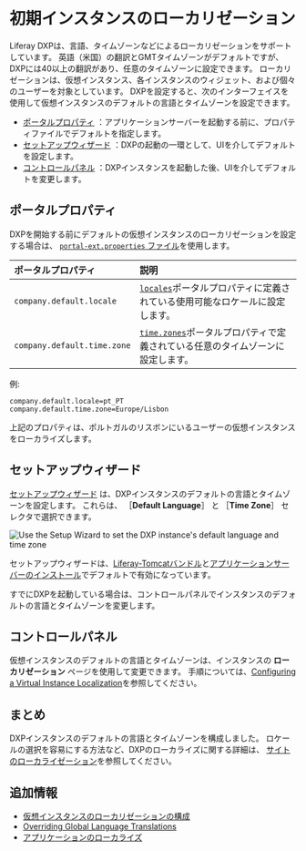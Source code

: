 # 初期インスタンスのローカリゼーション

Liferay DXPは、言語、タイムゾーンなどによるローカリゼーションをサポートしています。 英語（米国）の翻訳とGMTタイムゾーンがデフォルトですが、DXPには40以上の翻訳があり、任意のタイムゾーンに設定できます。 ローカリゼーションは、仮想インスタンス、各インスタンスのウィジェット、および個々のユーザーを対象としています。 DXPを設定すると、次のインターフェイスを使用して仮想インスタンスのデフォルトの言語とタイムゾーンを設定できます。

* [ポータルプロパティ](#portal-properties) ：アプリケーションサーバーを起動する前に、プロパティファイルでデフォルトを指定します。
* [セットアップウィザード](#setup-wizard) ：DXPの起動の一環として、UIを介してデフォルトを設定します。
* [コントロールパネル](#control-panel) ：DXPインスタンスを起動した後、UIを介してデフォルトを変更します。

<a name="portal-properties" />

## ポータルプロパティ

DXPを開始する前にデフォルトの仮想インスタンスのローカリゼーションを設定する場合は、 [`portal-ext.properties` ファイル](../reference/portal-properties.md)を使用します。

| **ポータルプロパティ** | **説明** |
|:--------------------------- |:---------------------------------------------------------------------------------------------------------------------------------------------------------------------- |
| `company.default.locale`    | [`locales`](https://learn.liferay.com/reference/latest/en/dxp/propertiesdoc/portal.properties.html#Languages%20and%20Time%20Zones)ポータルプロパティに定義されている使用可能なロケールに設定します。    |
| `company.default.time.zone` | [`time.zones`](https://learn.liferay.com/reference/latest/en/dxp/propertiesdoc/portal.properties.html#Languages%20and%20Time%20Zones)ポータルプロパティで定義されている任意のタイムゾーンに設定します。 |

例:

```properties
company.default.locale=pt_PT
company.default.time.zone=Europe/Lisbon
```

上記のプロパティは、ポルトガルのリスボンにいるユーザーの仮想インスタンスをローカライズします。

<a name="setup-wizard" />

## セットアップウィザード

[セットアップウィザード](../installing-liferay/running-liferay-for-the-first-time.md) は、DXPインスタンスのデフォルトの言語とタイムゾーンを設定します。 これらは、 ［**Default Language**］ と ［**Time Zone**］ セレクタで選択できます。

![Use the Setup Wizard to set the DXP instance's default language and time zone](./initial-instance-localization/images/01.png)

セットアップウィザードは、[Liferay-Tomcatバンドル](../installing-liferay/installing-a-liferay-tomcat-bundle.md)と[アプリケーションサーバーのインストール](../installing-liferay/installing-liferay-on-an-application-server.md)でデフォルトで有効になっています。

すでにDXPを起動している場合は、コントロールパネルでインスタンスのデフォルトの言語とタイムゾーンを変更します。

<a name="control-panel" />

## コントロールパネル

仮想インスタンスのデフォルトの言語とタイムゾーンは、インスタンスの **ローカリゼーション** ページを使用して変更できます。 手順については、[Configuring a Virtual Instance Localization](../../system-administration/configuring-liferay/virtual-instances/localization.md)を参照してください。

## まとめ

DXPインスタンスのデフォルトの言語とタイムゾーンを構成しました。 ロケールの選択を容易にする方法など、DXPのローカライズに関する詳細は、 [サイトのローカライゼーション](../../site-building/site-settings/site-localization.md)を参照してください。

## 追加情報

* [仮想インスタンスのローカリゼーションの構成](../../system-administration/configuring-liferay/virtual-instances/localization.md)
* [Overriding Global Language Translations](../../liferay-internals/extending-liferay/overriding-global-language-translations.md)
* [アプリケーションのローカライズ](https://help.liferay.com/hc/en-us/articles/360028746692-Localizing-Your-Application)